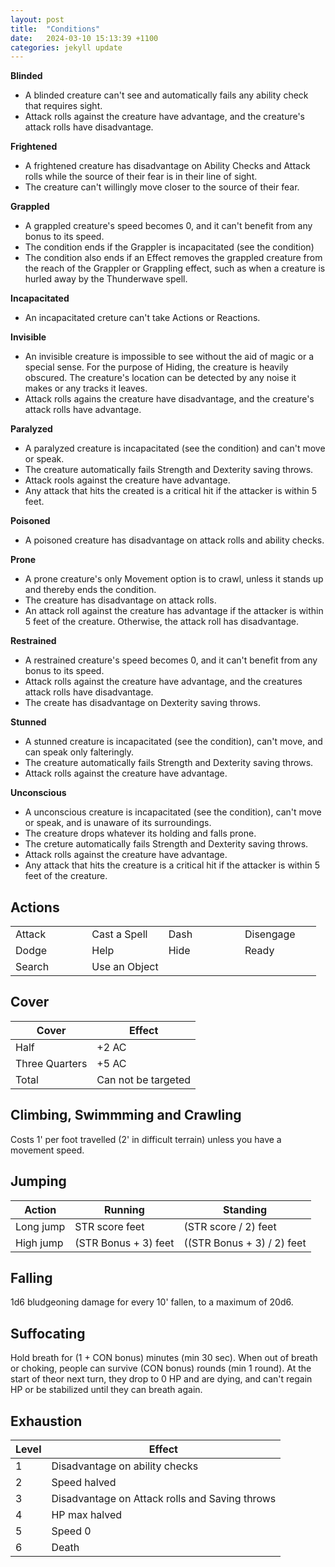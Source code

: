 ```yaml
---
layout: post
title:  "Conditions"
date:   2024-03-10 15:13:39 +1100
categories: jekyll update
---
```

**Blinded**
* A blinded creature can't see and automatically fails any ability check that requires sight.
* Attack rolls against the creature have advantage, and the creature's attack rolls have disadvantage.

**Frightened**
* A frightened creature has disadvantage on Ability Checks and Attack rolls while the source of their fear is in their line of sight.
* The creature can't willingly move closer to the source of their fear.

**Grappled**
* A grappled creature's speed becomes 0, and it can't benefit from any bonus to its speed.
* The condition ends if the Grappler is incapacitated (see the condition)
* The condition also ends if an Effect removes the grappled creature from the reach of the Grappler or Grappling effect, such as when a creature is hurled away by the Thunderwave spell.

**Incapacitated**
* An incapacitated creture can't take Actions or Reactions.

**Invisible**
* An invisible creature is impossible to see without the aid of magic or a special sense. For the purpose of Hiding, the creature is heavily obscured. The creature's location can be detected by any noise it makes or any tracks it leaves.
* Attack rolls agains the creature have disadvantage, and the creature's attack rolls have advantage.

**Paralyzed**
* A paralyzed creature is incapacitated (see the condition) and can't move or speak.
* The creature automatically fails Strength and Dexterity saving throws.
* Attack rools against the creature have advantage.
* Any attack that hits the created is a critical hit if the attacker is within 5 feet.

**Poisoned**
* A poisoned creature has disadvantage on attack rolls and ability checks.

**Prone**
* A prone creature's only Movement option is to crawl, unless it stands up and thereby ends the condition.
* The creature has disadvantage on attack rolls.
* An attack roll against the creature has advantage if the attacker is within 5 feet of the creature. Otherwise, the attack roll has disadvantage.

**Restrained**
* A restrained creature's speed becomes 0, and it can't benefit from any bonus to its speed.
* Attack rolls against the creature have advantage, and the creatures attack rolls have disadvantage.
* The create has disadvantage on Dexterity saving throws.

**Stunned**
* A stunned creature is incapacitated (see the condition), can't move, and can speak only falteringly.
* The creature automatically fails Strength and Dexterity saving throws.
* Attack rolls against the creature have advantage.

**Unconscious**
* A unconscious creature is incapacitated (see the condition), can't move or speak, and is unaware of its surroundings.
* The creature drops whatever its holding and falls prone.
* The creture automatically fails Strength and Dexterity saving throws.
* Attack rolls against the creature have advantage.
* Any attack that hits the creature is a critical hit if the attacker is within 5 feet of the creature.

## Actions

<table style="width:100%">
  <tr><td width="25%">Attack</td><td width="25%">Cast a Spell </td><td width="25%">Dash</td><td width="25%">Disengage</td></tr>
  <tr><td width="25%">Dodge </td><td width="25%">Help         </td><td width="25%">Hide</td><td width="25%">Ready</td></tr>
  <tr><td width="25%">Search</td><td width="25%">Use an Object</td></tr>
</table>

## Cover

| Cover          | Effect              |
|----------------|---------------------|
| Half           | +2 AC               |
| Three Quarters | +5 AC               |
| Total          | Can not be targeted |

## Climbing, Swimmming and Crawling

Costs 1' per foot travelled (2' in difficult terrain) unless you have a movement speed.

## Jumping

| Action    | Running              | Standing                   |
|-----------|----------------------|----------------------------|
| Long jump | STR score feet       | (STR score / 2) feet       |
| High jump | (STR Bonus + 3) feet | ((STR Bonus + 3) / 2) feet |

## Falling

1d6 bludgeoning damage for every 10' fallen, to a maximum of 20d6.

## Suffocating

Hold breath for (1 + CON bonus) minutes (min 30 sec).  When out of breath or choking, people can survive (CON bonus) rounds (min 1 round). At the start of theor next turn, they drop to 0 HP and are dying, and can't regain HP or be stabilized until they can breath again.

## Exhaustion

| Level | Effect                                         |
|-------|------------------------------------------------|
| 1     | Disadvantage on ability checks                 |
| 2     | Speed halved                                   |
| 3     | Disadvantage on Attack rolls and Saving throws |
| 4     | HP max halved                                  |
| 5     | Speed 0                                        |
| 6     | Death                                          |
